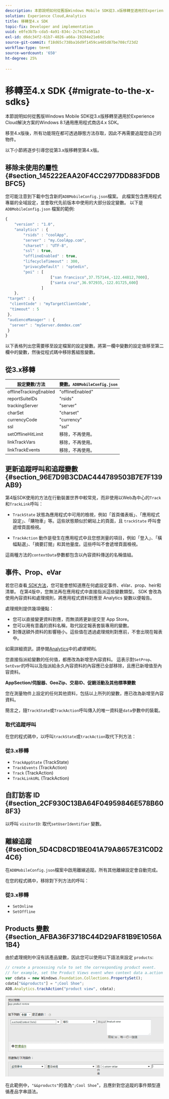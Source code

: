 ```yaml
---
description: 本節說明如何從舊版Windows Mobile SDK從3.x版移轉至適用於Experience Cloud解決方案的Windows 8.1通用應用程式商店4.x SDK。
solution: Experience Cloud,Analytics
title: 移轉至4.x SDK
topic-fix: Developer and implementation
uuid: e0fe3b7b-cda5-4a91-834c-2c7e17a501a3
exl-id: d6dc34f2-61b7-4026-a66a-19284e21e69c
source-git-commit: f18d65c738ba16d9f1459ca485d87be708cf23d2
workflow-type: tm+mt
source-wordcount: '650'
ht-degree: 25%

---
```


# 移轉至4.x SDK {#migrate-to-the-x-sdks}

本節說明如何從舊版Windows Mobile SDK從3.x版移轉至適用於Experience Cloud解決方案的Windows 8.1通用應用程式商店4.x SDK。

移至4.x版後，所有功能現在都可透過靜態方法存取，因此不再需要追蹤您自己的物件。

以下小節將逐步引導您從第3.x版移轉至第4.x版。

## 移除未使用的屬性 {#section_145222EAA20F4CC2977DD883FDDBBFC5}

您可能注意到下載中包含新的`ADBMobileConfig.json`檔案。 此檔案包含應用程式專屬的全域設定，並會取代先前版本中使用的大部分設定變數。 以下是 `ADBMobileConfig.json` 檔案的範例:

```js
{ 
    "version" : "1.0", 
    "analytics" : { 
        "rsids" : "coolApp", 
        "server" : "my.CoolApp.com", 
        "charset" : "UTF-8", 
        "ssl" : true, 
        "offlineEnabled" : true, 
        "lifecycleTimeout" : 300, 
        "privacyDefault" : "optedin", 
        "poi" : [ 
                    ["san francisco",37.757144,-122.44812,7000], 
                    ["santa cruz",36.972935,-122.01725,600] 
                ] 
    }, 
 "target" : { 
  "clientCode" : "myTargetClientCode", 
  "timeout" : 5 
 }, 
 "audienceManager" : { 
  "server" : "myServer.demdex.com" 
 } 
}
```

以下表格列出您需要移至設定檔案的設定變數。將第一欄中變數的設定值移至第二欄中的變數，然後從程式碼中移除舊組態變數。

## 從3.x移轉

| 設定變數/方法 | 變數。`ADBMobileConfig.json` |
|--- |--- |
| offlineTrackingEnabled | &quot;offlineEnabled&quot; |
| reportSuiteIDs | &quot;rsids&quot; |
| trackingServer | &quot;server&quot; |
| charSet | &quot;charset&quot; |
| currencyCode | &quot;currency&quot; |
| ssl | &quot;ssl&quot; |
| setOfflineHitLimit | 移除，不再使用。 |
| linkTrackVars | 移除，不再使用。 |
| linkTrackEvents | 移除，不再使用。 |

## 更新追蹤呼叫和追蹤變數 {#section_96E7D9B3CDAC444789503B7E7F139AB9}

第4版SDK使用的方法在行動裝置世界中較常見，而非使用以Web為中心的`Track`和`TrackLink`呼叫：

* `TrackState` 狀態為應用程式中可用的檢視，例如「首頁儀表板」、「應用程式設定」、「購物車」等。這些狀態類似於網站上的頁面，且 `trackState` 呼叫會遞增頁面檢視。

* `TrackAction` 動作是發生在應用程式中且您想測量的項目，例如「登入」、「橫幅點選」、「摘要訂閱」和其他量度。這些呼叫不會遞增頁面檢視。

這兩種方法的`contextData`參數都包含以內容資料傳送的名稱值組。

## 事件、Prop、eVar

若您已查看[ SDK方法](/help/windows-appstore/c-configuration/methods.md)，您可能會想知道應在何處設定事件、eVar、prop、heir和清單。 在第4版中，您無法再在應用程式中直接指派這些變數類型。 SDK 會改為使用內容資料和處理規則，將應用程式資料對應至 Analytics 變數以便報告。

處理規則提供幾項優點：

* 您可以直接變更資料對應，而無須將更新提交至 App Store。
* 您可以用有意義的資料名稱，取代設定報表套裝專用的變數。
* 對傳送額外資料的影響極小。這些值在透過處理規則對應前，不會出現在報表中。

如需詳細資訊，請參閱[Analytics](/help/windows-appstore/analytics/analytics.md)中的&#x200B;*處理規則*。

您直接指派給變數的任何值，都應改為新增至內容資料。 這表示對`SetProp`、`SetEvar`的呼叫以及指派給永久內容資料的內容應已全部移除，且應已新增值至內容資料。

**AppSection/伺服器、GeoZip、交易ID、促銷活動及其他標準變數**

您在測量物件上設定的任何其他資料，包括以上所列的變數，應已改為新增至內容資料。

簡言之，隨`TrackState`或`TrackAction`呼叫傳入的唯一資料是`data`參數中的裝載。

### 取代追蹤呼叫

在您的程式碼中，以呼叫`trackState`或`trackAction`取代下列方法：

### 從3.x移轉

* `TrackAppState` (TrackState)
* `TrackEvents` (TrackAction)
* `Track` (TrackAction)
* `TrackLinkURL` (TrackAction)

## 自訂訪客 ID {#section_2CF930C13BA64F04959846E578B608F3}

以呼叫 `visitorID`: 取代`setUserIdentifier` 變數。

## 離線追蹤 {#section_5D4CD8CD1BE041A79A8657E31C0D24C6}

在`ADBMobileConfig.json`檔案中啟用離線追蹤。所有其他離線設定會自動完成。

在您的程式碼中，移除對下列方法的呼叫：

### 從3.x移轉

* `SetOnline`
* `SetOffline`

## Products 變數 {#section_AFBA36F3718C44D29AF81B9E1056A1B4}

由於處理規則中沒有該產品變數，因此您可以使用以下語法來設定 `products`:

```js
// create a processing rule to set the corresponding product event. 
// for example, set the Product Views event when context data a.action = "product view" 
var cdata = new Windows.Foundation.Collections.PropertySet(); 
cdata["&&products"] = ";Cool Shoe"; 
ADB.Analytics.trackAction("product view", cdata);
```

![](assets/prod-view.png)

在此範例中，`"&&products"`的值為`";Cool Shoe`&quot;，且應針對您追蹤的事件類型遵循產品字串語法。
